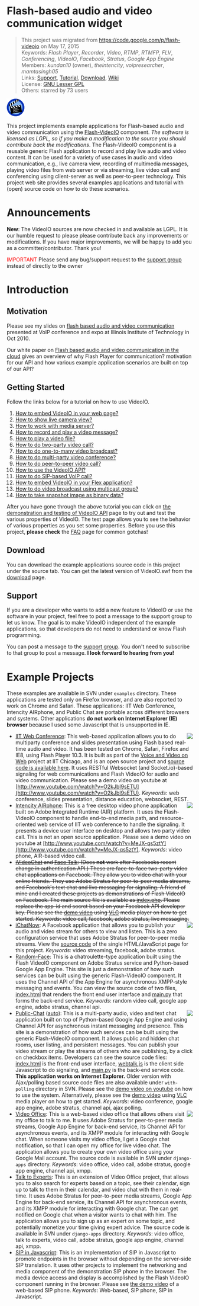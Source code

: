 # Flash-based audio and video communication widget #

> This project was migrated from <https://code.google.com/p/flash-videoio> on May 17, 2015  
> Keywords: *Flash Player*, *Recorder*, *Video*, *RTMP*, *RTMFP*, *FLV*, *Conferencing*, *VideoIO*, *Facebook*, *Stratus*, *Google App Engine*  
> Members: *kundan10* (owner), *theintencity*, *voipresearcher*, *mamtasingh05*  
> Links: [Support](http://groups.google.com/group/myprojectguide), [Tutorial](http://groups.google.com/group/myprojectguide), [Download](https://github.com/theintencity/flash-videoio/tree/download), [Wiki](https://github.com/theintencity/flash-videoio/tree/wiki)   
> License: [GNU Lesser GPL](http://www.gnu.org/licenses/lgpl.html)  
> Others: starred by 73 users  

![logo](/logo.png)

This project implements example applications for Flash-based audio and video communication using the [Flash-VideoIO](http://myprojectguide.org/p/flash-videoio/index.html) component. <em>The software is licensed as LGPL, so if you make a modification to the source you should contribute back the modifications</em>. The Flash-VideoIO component is a reusable generic Flash application to record and play live audio and video content. It can be used for a variety of use cases in audio and video communication, e.g., live camera view, recording of multimedia messages, playing video files from web server or via streaming, live video call and conferencing using client-server as well as peer-to-peer technology. This project web site provides several examples applications and tutorial with (open) source code on how to do these scenarios.

# Announcements #
**New**: The VideoIO sources are now checked in and available as LGPL. It is our humble request to please please contribute back any improvements or modifications. If you have major improvements, we will be happy to add you as a committer/contributor. Thank you!

<font color='#ff0000'>IMPORTANT</font> Please send any bug/support request to the [support group](http://groups.google.com/group/myprojectguide) instead of directly to the owner

# Introduction #


## Motivation ##

Please see my slides on <a href='http://kundansingh.com/talks/singh-kundan-flashbased.pdf'>flash based audio and video communication</a> presented at VoIP conference and expo at Illinois Institute of Technology in Oct 2010.

Our white paper on <a href='http://arxiv.org/pdf/1107.0011v1'>Flash based audio and video communication in the cloud</a> gives an overview of why Flash Player for communication? motivation for our API and how various example application scenarios are built on top of our API?

## Getting Started ##

Follow the links below for a tutorial on how to use VideoIO.
  1. [How to embed VideoIO in your web page?](http://myprojectguide.org/p/flash-videoio/1.html)
  1. [How to show live camera view?](http://myprojectguide.org/p/flash-videoio/2.html)
  1. [How to work with media server?](http://myprojectguide.org/p/flash-videoio/3.html)
  1. [How to record and play a video message?](http://myprojectguide.org/p/flash-videoio/4.html)
  1. [How to play a video file?](http://myprojectguide.org/p/flash-videoio/5.html)
  1. [How to do two-party video call?](http://myprojectguide.org/p/flash-videoio/6.html)
  1. [How to do one-to-many video broadcast?](http://myprojectguide.org/p/flash-videoio/7.html)
  1. [How to do multi-party video conference?](http://myprojectguide.org/p/flash-videoio/8.html)
  1. [How to do peer-to-peer video call?](http://myprojectguide.org/p/flash-videoio/9.html)
  1. [How to use the VideoIO API?](http://myprojectguide.org/p/flash-videoio/10.html)
  1. [How to do SIP-based VoIP call?](http://myprojectguide.org/p/flash-videoio/11.html)
  1. [How to embed VideoIO in your Flex application?](http://myprojectguide.org/p/flash-videoio/12.html)
  1. [How to do video broadcast using multicast group?](http://myprojectguide.org/p/flash-videoio/13.html)
  1. [How to take snapshot image as binary data?](http://myprojectguide.org/p/flash-videoio/14.html)

After you have gone through the above tutorial you can click on [the demonstration and testing of VideoIO API](http://myprojectguide.org/p/flash-videoio/test.html) page to try out and test the various properties of VideoIO. The test page allows you to see the behavior of various properties as you set some properties. Before you use this project, **please check** the [FAQ](https://github.com/theintencity/flash-videoio/blob/wiki/Faq.md) page for common gotchas!

## Download ##

You can download the example applications source code in this project under the source tab. You can get the latest version of VideoIO.swf from the [download](://github.com/theintencity/flash-videoio/tree/download) page.

## Support ##

If you are a developer who wants to add a new feature to VideoIO or use the software in your project, feel free to post a message to the support group to let us know. The goal is to make VideoIO independent of the example applications, so that developers do not need to understand or know Flash programming.

You can post a message to the [support group](http://groups.google.com/group/myprojectguide). You don't need to subscribe to that group to post a message. **I look forward to hearing from you!**

# Example Projects #

These examples are available in SVN under `examples` directory. These applications are tested only on Firefox browser, and are also reported to work on Chrome and Safari. These applications: IIT Web Conference, Intencity AIRphone, and Public Chat are portable across different browsers and systems. Other applications **do not work on Internet Explorer (IE) browser** because I used some Javascript that is unsupported in IE.

  * [IIT Web Conference](http://gardo1.rice.iit.edu/webconf/): <a href='http://gardo1.rice.iit.edu/webconf/'><img src='http://myprojectguide.org/p/flash-videoio/webconf-logo.jpg' align='right' border='0' /></a>This web-based application allows you to do multiparty conference and slides presentation using Flash based real-time audio and video. It has been tested on Chrome, Safari, Firefox and IE8, using Flash Player 10.3. It is built as part of the [Voice and Video on Web](https://sites.google.com/site/vvowproject/) project at IIT Chicago, and is an open source project and <a href='https://github.com/theintencity/vvowproject'>source code is available here</a>. It uses RESTful Websocket (and Socket.io)-based signaling for web communications and Flash VideoIO for audio and video communication. Please see a demo video on youtube at [http://www.youtube.com/watch?v=O2kJbI9sETU](http://www.youtube.com/watch?v=O2kJbI9sETU). _Keywords_: web conference, slides presentation, distance education, websocket, REST.<br />
  * [Intencity AIRphone](http://theintencity.com/products.html#airphone): <a href='http://theintencity.com/products.html#airphone'><img src='http://www.theintencity.com/airphone/image.png' align='right' border='0' /></a> This is a free desktop video phone application built on Adobe Integrated Runtime (AIR) platform. It uses the Flash-VideoIO component to handle end-to-end media path, and resource-oriented web service of IIT web conference to handle the signaling. It presents a device user interface on desktop and allows two party video call. This is not an open source application. Please see a demo video on youtube at [http://www.youtube.com/watch?v=MeJX-qs5ztY](http://www.youtube.com/watch?v=MeJX-qs5ztY).  _Keywords_: video phone, AIR-based video call.<br />
  * ~~[iVideoChat](http://apps.facebook.com/iVideoChat/) and [Face Talk](http://apps.facebook.com/face-talk): (Does **not** work after Facebooks recent change in authentication API.) These are face-to-face two-party video chat applications on Facebook. They allow you to video chat with your online friends. They use Adobe Stratus for peer-to-peer media streams, and Facebook's text chat and live messaging for signaling. A friend of mine and I created these projects as demonstrations of Flash VideoIO on Facebook. The main source file is available as [index.php](/examples/face-talk/index.php). Please replace the app-id and secret based on your Facebook API developer key. Please see the [demo video](https://github.com/theintencity/flash-videoio/blob/download/demo-facetalk.mp4) using [VLC](http://www.videolan.org/vlc/) media player on how to get started. _Keywords_: video call, facebook, adobe stratus, live messaging.~~<br />
  * [iChatNow](http://apps.facebook.com/ichatnow): <a href='http://apps.facebook.com/ichatnow'><img src='http://myprojectguide.org/p/flash-videoio/ichatnow-logo.png' align='right' border='0' /></a>A Facebook application that allows you to publish your audio and video stream for others to view and listen. This is a zero configuration service that uses Adobe Stratus for peer-to-peer media streams. View the [source code](/examples/ichatnow/index.html) of the single HTML/JavaScript page for this project. _Keywords_: video streaming, facebook, adobe stratus.<br />
  * [Random-Face](http://random-face.appspot.com/): This is a chatroulette-type application built using the Flash VideoIO component on Adobe Stratus service and Python-based Google App Engine. This site is just a demonstration of how such services can be built using the generic Flash-VideoIO component. It uses the Channel API of the App Engine for asynchronous XMPP-style messaging and events. You can view the source code of two files, [index.html](/examples/random-face/with-channel-api/index.html) that renders the front end user interface and [main.py](/examples/random-face/with-channel-api/main.py) that forms the back-end service. _Keywords_: random video call, google app engine, adobe stratus, channel api.<br />
  * [Public-Chat](http://public-chat.appspot.com/) ([auto](http://public-chat.appspot.com/?auto=true)): <a href='http://public-chat.appspot.com/?auto=true'><img src='http://myprojectguide.org/p/flash-videoio/publicchat-logo.png' align='right' border='0' /></a>This is a multi-party audio, video and text chat application built on top of Python-based Google App Engine and using Channel API for asynchronous instant messaging and presence. This site is a demonstration of how such services can be built using the generic Flash-VideoIO component. It allows public and hidden chat rooms, user listing, and persistent messages. You can publish your video stream or play the streams of others who are publishing, by a click on checkbox items. Developers can see the source code files: [index.html](/examples/public-chat/with-channel-api/index.html) is the front-end user interface, [webtalk.js](/examples/public-chat/with-channel-api/static/webtalk.js) is the client side Javascript to do signaling, and [main.py](/examples/public-chat/with-channel-api/main.py) is the back-end service code. **This application works on Internet Explorer.** Older version with Ajax/polling based source code files are also available under `with-polling` directory in SVN. Please see the [demo video on youtube](http://www.youtube.com/watch?v=Q4RR0jseXN0) on how to use the system. Alternatively, please see the [demo video](https://github.com/theintencity/flash-videoio/blob/download/demo-public-chat.mp4) using [VLC](http://www.videolan.org/vlc/) media player on how to get started. _Keywords_: video conference, google app engine, adobe stratus, channel api, ajax polling.<br />
  * [Video Office](http://flash-videoio.appspot.com/office/kundan10@gmail.com/): <a href='http://flash-videoio.appspot.com/office/kundan10@gmail.com/'><img src='http://myprojectguide.org/p/flash-videoio/videooffice-logo.png' align='right' border='0' /></a>This is a web-based video office that allows others visit my office to talk to me. It uses Adobe Stratus for peer-to-peer media streams, Google App Engine for back-end service, its Channel API for asynchronous events, and its XMPP module for interacting with Google chat. When someone visits my video office, I get a Google chat notification, so that I can open my office for live video chat. The application allows you to create your own video office using your Google Mail account. The source code is available in SVN under `django-apps` directory. _Keywords_: video office, video call, adobe stratus, google app engine, channel api, xmpp.<br />
  * [Talk to Experts](http://flash-videoio.appspot.com/experts/): This is an extension of Video Office project, that allows you to also search for experts based on a topic, see their calendar, sign up to talk to them in their calendar, and video chat with them in real-time. It uses Adobe Stratus for peer-to-peer media streams, Google App Engine for back-end service, its Channel API for asynchronous events, and its XMPP module for interacting with Google chat. The can get notified on Google chat when a visitor wants to chat with him. The application allows you to sign up as an expert on some topic, and potentially monetize your time giving expert advice. The source code is available in SVN under `django-apps` directory. _Keywords_: video office, talk to experts, video call, adobe stratus, google app engine, channel api, xmpp.<br />
  * [SIP in Javascript](https://github.com/theintencity/sip-js): This is an implementation of SIP in Javascript to promote endpoints in the browser without depending on the server-side SIP translation. It uses other projects to implement the networking and media component of the demonstration SIP phone in the browser. The media device access and display is accomplished by the Flash VideoIO component running in the browser. Please see [the demo video](http://www.youtube.com/watch?v=tfwmBgJHpWs) of a web-based SIP phone. _Keywords_: Web-based, SIP phone, SIP in Javascript.<br />

